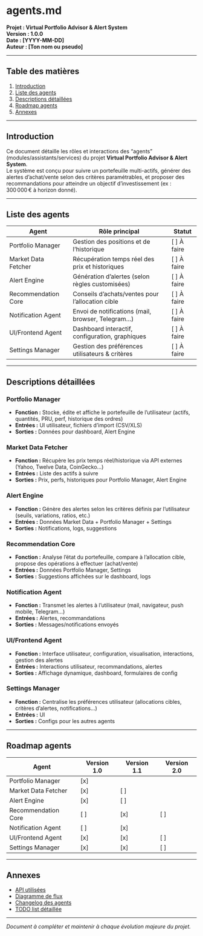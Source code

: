 # agents.md

**Projet : Virtual Portfolio Advisor & Alert System**  
**Version : 1.0.0**  
**Date : [YYYY-MM-DD]**  
**Auteur : [Ton nom ou pseudo]**

---

## Table des matières

1. [Introduction](#introduction)
2. [Liste des agents](#liste-des-agents)
3. [Descriptions détaillées](#descriptions-détaillées)
4. [Roadmap agents](#roadmap-agents)
5. [Annexes](#annexes)

---

## Introduction

Ce document détaille les rôles et interactions des “agents” (modules/assistants/services) du projet **Virtual Portfolio Advisor & Alert System**.  
Le système est conçu pour suivre un portefeuille multi-actifs, générer des alertes d’achat/vente selon des critères paramétrables, et proposer des recommandations pour atteindre un objectif d’investissement (ex : 300 000 € à horizon donné).

---

## Liste des agents

| Agent                | Rôle principal                                      | Statut    |
|----------------------|-----------------------------------------------------|-----------|
| Portfolio Manager    | Gestion des positions et de l’historique            | [ ] À faire |
| Market Data Fetcher  | Récupération temps réel des prix et historiques     | [ ] À faire |
| Alert Engine         | Génération d’alertes (selon règles customisées)     | [ ] À faire |
| Recommendation Core  | Conseils d’achats/ventes pour l’allocation cible    | [ ] À faire |
| Notification Agent   | Envoi de notifications (mail, browser, Telegram…)   | [ ] À faire |
| UI/Frontend Agent    | Dashboard interactif, configuration, graphiques     | [ ] À faire |
| Settings Manager     | Gestion des préférences utilisateurs & critères     | [ ] À faire |

---

## Descriptions détaillées

### Portfolio Manager
- **Fonction :** Stocke, édite et affiche le portefeuille de l’utilisateur (actifs, quantités, PRU, perf, historique des ordres)
- **Entrées :** UI utilisateur, fichiers d’import (CSV/XLS)
- **Sorties :** Données pour dashboard, Alert Engine

### Market Data Fetcher
- **Fonction :** Récupère les prix temps réel/historique via API externes (Yahoo, Twelve Data, CoinGecko…)
- **Entrées :** Liste des actifs à suivre
- **Sorties :** Prix, perfs, historiques pour Portfolio Manager, Alert Engine

### Alert Engine
- **Fonction :** Génère des alertes selon les critères définis par l’utilisateur (seuils, variations, ratios, etc.)
- **Entrées :** Données Market Data + Portfolio Manager + Settings
- **Sorties :** Notifications, logs, suggestions

### Recommendation Core
- **Fonction :** Analyse l’état du portefeuille, compare à l’allocation cible, propose des opérations à effectuer (achat/vente)
- **Entrées :** Données Portfolio Manager, Settings
- **Sorties :** Suggestions affichées sur le dashboard, logs

### Notification Agent
- **Fonction :** Transmet les alertes à l’utilisateur (mail, navigateur, push mobile, Telegram…)
- **Entrées :** Alertes, recommandations
- **Sorties :** Messages/notifications envoyés

### UI/Frontend Agent
- **Fonction :** Interface utilisateur, configuration, visualisation, interactions, gestion des alertes
- **Entrées :** Interactions utilisateur, recommandations, alertes
- **Sorties :** Affichage dynamique, dashboard, formulaires de config

### Settings Manager
- **Fonction :** Centralise les préférences utilisateur (allocations cibles, critères d’alertes, notifications…)
- **Entrées :** UI
- **Sorties :** Configs pour les autres agents

---

## Roadmap agents

| Agent                | Version 1.0 | Version 1.1 | Version 2.0 |
|----------------------|-------------|-------------|-------------|
| Portfolio Manager    | [x]         |             |             |
| Market Data Fetcher  | [x]         | [ ]         |             |
| Alert Engine         | [x]         | [ ]         |             |
| Recommendation Core  | [ ]         | [x]         | [ ]         |
| Notification Agent   | [ ]         | [x]         |             |
| UI/Frontend Agent    | [x]         | [x]         | [ ]         |
| Settings Manager     | [x]         | [x]         | [ ]         |

---

## Annexes

- [API utilisées](#)
- [Diagramme de flux](#)
- [Changelog des agents](#)
- [TODO list détaillée](#)

---

*Document à compléter et maintenir à chaque évolution majeure du projet.*  
